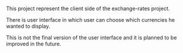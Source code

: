 This project represent the client side of the exchange-rates project.

There is user interface in which user can choose which currencies he wanted to display.

This is not the final version of the user interface and it is planned to be improved in the future.
